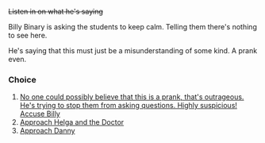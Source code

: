 ~~Listen in on what he's saying~~

Billy Binary is asking the students to keep calm. Telling them there's nothing to see here.

He's saying that this must just be a misunderstanding of some kind. A prank even.

### Choice

1. [No one could possibly believe that this is a prank, that's outrageous. He's trying to stop them from asking questions. Highly suspicious! Accuse Billy](5c.md)
1. [Approach Helga and the Doctor](3a.md)
1. [Approach Danny](3c.md)
